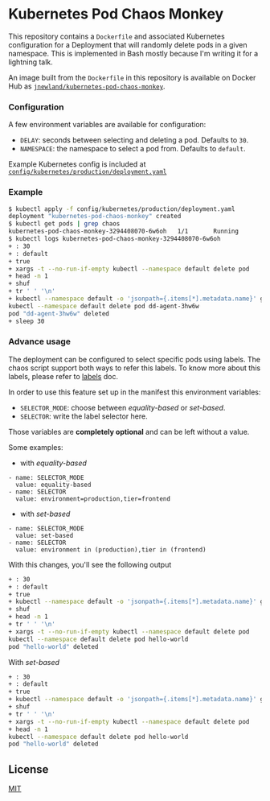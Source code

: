 # Kubernetes Pod Chaos Monkey

This repository contains a `Dockerfile` and associated Kubernetes configuration for a Deployment that will randomly delete pods in a given namespace. This is implemented in Bash mostly because I'm writing it for a lightning talk.

An image built from the `Dockerfile` in this repository is available on Docker Hub as [`jnewland/kubernetes-pod-chaos-monkey`](https://hub.docker.com/r/jnewland/kubernetes-pod-chaos-monkey/).

### Configuration

A few environment variables are available for configuration:

* `DELAY`: seconds between selecting and deleting a pod. Defaults to `30`.
* `NAMESPACE`: the namespace to select a pod from. Defaults to `default`.

Example Kubernetes config is included at [`config/kubernetes/production/deployment.yaml`](./config/kubernetes/production/deployment.yaml)

### Example

```bash
$ kubectl apply -f config/kubernetes/production/deployment.yaml
deployment "kubernetes-pod-chaos-monkey" created
$ kubectl get pods | grep chaos
kubernetes-pod-chaos-monkey-3294408070-6w6oh   1/1       Running       0          19s
$ kubectl logs kubernetes-pod-chaos-monkey-3294408070-6w6oh
+ : 30
+ : default
+ true
+ xargs -t --no-run-if-empty kubectl --namespace default delete pod
+ head -n 1
+ shuf
+ tr ' ' '\n'
+ kubectl --namespace default -o 'jsonpath={.items[*].metadata.name}' get pods
kubectl --namespace default delete pod dd-agent-3hw6w
pod "dd-agent-3hw6w" deleted
+ sleep 30
```

### Advance usage

The deployment can be configured to select specific pods using labels. The chaos script support both ways to refer this labels. To know more about this labels, please refer to [labels](https://kubernetes.io/docs/concepts/overview/working-with-objects/labels/#api) doc.

In order to use this feature set up in the manifest this environment variables:

* `SELECTOR_MODE`: choose between _equality-based_ or _set-based_.
* `SELECTOR`: write the label selector here.

Those variables are **completely optional** and can be left without a value.

Some examples:

* with _equality-based_

```
- name: SELECTOR_MODE
  value: equality-based  
- name: SELECTOR
  value: environment=production,tier=frontend
```

* with _set-based_

```
- name: SELECTOR_MODE
  value: set-based  
- name: SELECTOR
  value: environment in (production),tier in (frontend)
```

With this changes, you'll see the following output

```bash
+ : 30
+ : default
+ true
+ kubectl --namespace default -o 'jsonpath={.items[*].metadata.name}' get pods --selector environment=production,tier=frontend
+ shuf
+ head -n 1
+ tr ' ' '\n'
+ xargs -t --no-run-if-empty kubectl --namespace default delete pod
kubectl --namespace default delete pod hello-world 
pod "hello-world" deleted
```

With _set-based_

```bash
+ : 30
+ : default
+ true
+ kubectl --namespace default -o 'jsonpath={.items[*].metadata.name}' get pods --selector 'environment in (production),tier in (frontend)'
+ shuf
+ tr ' ' '\n'
+ xargs -t --no-run-if-empty kubectl --namespace default delete pod
+ head -n 1
kubectl --namespace default delete pod hello-world 
pod "hello-world" deleted
```

## License

[MIT](./LICENSE.md)